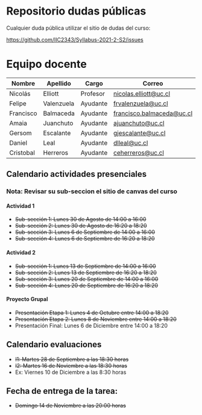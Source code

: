 # Repositorio dudas públicas

Cualquier duda pública utilizar el sitio de dudas del curso:

https://github.com/IIC2343/Syllabus-2021-2-S2/issues

# Equipo docente

| Nombre    | Apellido   | Cargo    | Correo                    |
|-----------|------------|----------|---------------------------|
| Nicolás   | Elliott    | Profesor | nicolas.elliott@uc.cl     |
| Felipe    | Valenzuela | Ayudante | frvalenzuela@uc.cl        |
| Francisco | Balmaceda  | Ayudante | francisco.balmaceda@uc.cl |
| Amaia     | Juanchuto  | Ayudante | ajuanchuto@uc.cl          |
| Gersom    | Escalante  | Ayudante | gjescalante@uc.cl         |
| Daniel    | Leal       | Ayudante | dlleal@uc.cl              |
| Cristobal | Herreros   | Ayudante | ceherreros@uc.cl          |

## Calendario actividades presenciales

### Nota: Revisar su sub-seccion el sitio de canvas del curso

#### Actividad 1

- <s>Sub-sección 1: Lunes 30 de Agosto de 14:00 a 16:00</s>
- <s>Sub-sección 2: Lunes 30 de Agosto de 16:20 a 18:20</s>
- <s>Sub-sección 3: Lunes 6 de Septiembre de 14:00 a 16:00</s>
- <s>Sub-sección 4: Lunes 6 de Septiembre de 16:20 a 18:20</s>


#### Actividad 2

- <s>Sub-sección 1: Lunes 13 de Septiembre de 14:00 a 16:00</s>
- <s>Sub-sección 2: Lunes 13 de Septiembre de 16:20 a 18:20</s>
- <s>Sub-sección 3: Lunes 20 de Septiembre de 14:00 a 16:00</s> 
- <s>Sub-sección 4: Lunes 20 de Septiembre de 16:20 a 18:20</s>

#### Proyecto Grupal

- <s>Presentación Etapa 1: Lunes 4 de Octubre entre 14:00 a 18:20</s>
- <s>Presentación Etapa 2: Lunes 8 de Noviembre entre 14:00 a 18:20</s>
- Presentación Final: Lunes 6 de Diciembre entre 14:00 a 18:20

## Calendario evaluaciones

- <s>I1: Martes 28 de Septiembre a las 18:30 horas</s>
- <s>I2: Martes 16 de Noviembre a las 18:30 horas</s>
- Ex: Viernes 10 de Diciembre a las 8:30 horas

## Fecha de entrega de la tarea: 
- <s>Domingo 14 de Noviembre a las 20:00 horas</s>

